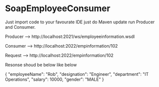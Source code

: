 # SoapEmployeeConsumer

Just import code to your favourate IDE just do Maven update run Producer and Consumer.

Producer --> http://localhost:2021/ws/employeeinformation.wsdl

Consumer --> http://localhost:2022/empinformation/102

Request --> http://localhost:2022/empinformation/102

Resonse shoud be below like below

{
"employeeName": "Rob",
"designation": "Engineer",
"department": "IT Operations",
"salary": 10000,
"gender": "MALE"
}

